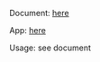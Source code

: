 Document: [here](../blob/master/IPR2-3.pdf)

App: [here](../blob/master/ipr.jar)

Usage: see document
